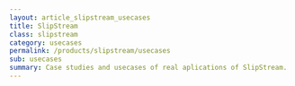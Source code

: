 ```yaml
---
layout: article_slipstream_usecases
title: SlipStream
class: slipstream
category: usecases
permalink: /products/slipstream/usecases
sub: usecases
summary: Case studies and usecases of real aplications of SlipStream.
---
```

